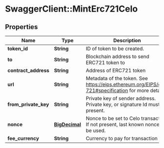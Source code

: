 # SwaggerClient::MintErc721Celo

## Properties
Name | Type | Description | Notes
------------ | ------------- | ------------- | -------------
**token_id** | **String** | ID of token to be created. | 
**to** | **String** | Blockchain address to send ERC721 token to | 
**contract_address** | **String** | Address of ERC721 token | 
**url** | **String** | Metadata of the token. See https://eips.ethereum.org/EIPS/eip-721#specification for more details. | 
**from_private_key** | **String** | Private key of sender address. Private key, or signature Id must be present. | 
**nonce** | [**BigDecimal**](BigDecimal.md) | Nonce to be set to Celo transaction. If not present, last known nonce will be used. | [optional] 
**fee_currency** | **String** | Currency to pay for transaction gas | 

